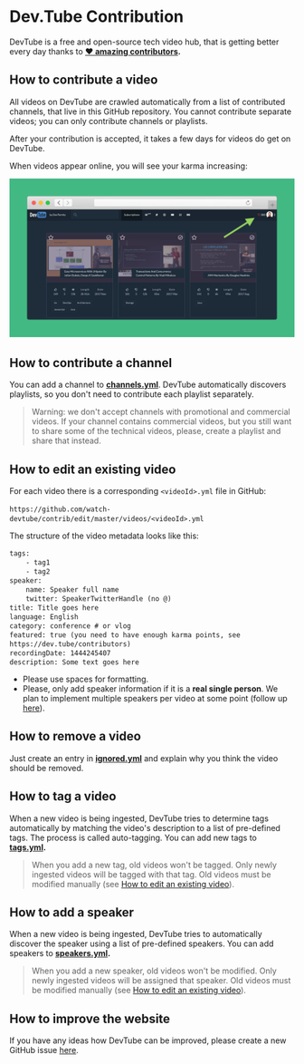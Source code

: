 # Dev.Tube Contribution

DevTube is a free and open-source tech video hub, that is getting better every day thanks to **[❤️ amazing contributors](https://dev.tube/contributors).**

## How to contribute a video

All videos on DevTube are crawled automatically from a list of contributed channels, that live in this GitHub repository. You cannot contribute separate videos; you can only contribute channels or playlists. 

After your contribution is accepted, it takes a few days for videos do get on DevTube.

When videos appear online, you will see your karma increasing:

![karma up](/karma.png)

## How to contribute a channel

You can add a channel to **[channels.yml](https://github.com/watch-devtube/contrib/edit/master/channels.yml)**. DevTube automatically discovers playlists, so you don't need to contribute each playlist separately. 

> Warning: we don't accept channels with promotional and commercial videos. If your channel contains commercial videos, but you still want to share some of the technical videos, please, create a playlist and share that instead.

## How to edit an existing video

For each video there is a corresponding `<videoId>.yml` file in GitHub:

`https://github.com/watch-devtube/contrib/edit/master/videos/<videoId>.yml`

The structure of the video metadata looks like this:

```
tags:
    - tag1
    - tag2
speaker:
    name: Speaker full name
    twitter: SpeakerTwitterHandle (no @)
title: Title goes here
language: English
category: conference # or vlog
featured: true (you need to have enough karma points, see https://dev.tube/contributors)
recordingDate: 1444245407 
description: Some text goes here
```

* Please use spaces for formatting.
* Please, only add speaker information if it is a **real single person**. We plan to implement multiple speakers per video at some point (follow up [here](https://github.com/watch-devtube/web/issues/50)). 

## How to remove a video

Just create an entry in **[ignored.yml](https://github.com/watch-devtube/contrib/edit/master/ignored.yml)** and explain why you think the video should be removed. 

## How to tag a video

When a new video is being ingested, DevTube tries to determine tags automatically by matching the video's description to a list of pre-defined tags. The process is called auto-tagging. You can add new tags to **[tags.yml](https://github.com/watch-devtube/contrib/edit/master/tags.yml).**

> When you add a new tag, old videos won't be tagged. Only newly ingested videos will be tagged with that tag. Old videos must be modified manually (see [How to edit an existing video](#how-to-edit-an-existing-video)).

## How to add a speaker

When a new video is being ingested, DevTube tries to automatically discover the speaker using a list of pre-defined speakers. You can add speakers to **[speakers.yml](https://github.com/watch-devtube/contrib/edit/master/speakers.yml).**

> When you add a new speaker, old videos won't be modified. Only newly ingested videos will be assigned that speaker. Old videos must be modified manually (see [How to edit an existing video](#how-to-edit-an-existing-video)).

## How to improve the website

If you have any ideas how DevTube can be improved, please create a new GitHub issue [here](https://github.com/watch-devtube/web/issues).